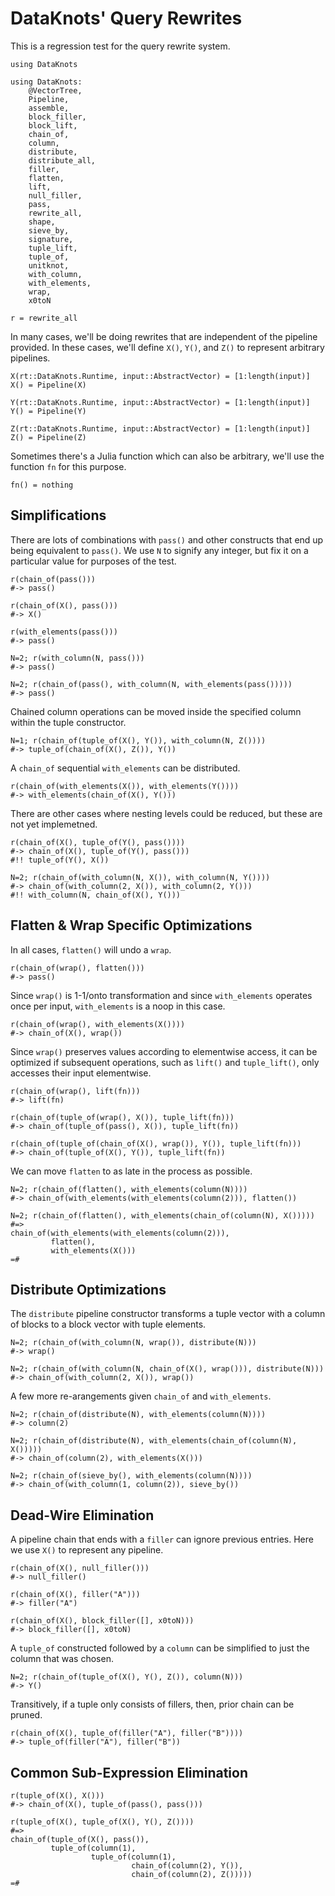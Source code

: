 # DataKnots' Query Rewrites

This is a regression test for the query rewrite system.

    using DataKnots

    using DataKnots:
        @VectorTree,
        Pipeline,
        assemble,
        block_filler,
        block_lift,
        chain_of,
        column,
        distribute,
        distribute_all,
        filler,
        flatten,
        lift,
        null_filler,
        pass,
        rewrite_all,
        shape,
        sieve_by,
        signature,
        tuple_lift,
        tuple_of,
        unitknot,
        with_column,
        with_elements,
        wrap,
        x0toN

    r = rewrite_all

In many cases, we'll be doing rewrites that are independent of the
pipeline provided. In these cases, we'll define `X()`, `Y()`, and `Z()`
to represent arbitrary pipelines.

    X(rt::DataKnots.Runtime, input::AbstractVector) = [1:length(input)]
    X() = Pipeline(X)

    Y(rt::DataKnots.Runtime, input::AbstractVector) = [1:length(input)]
    Y() = Pipeline(Y)

    Z(rt::DataKnots.Runtime, input::AbstractVector) = [1:length(input)]
    Z() = Pipeline(Z)

Sometimes there's a Julia function which can also be arbitrary, we'll
use the function `fn` for this purpose.

    fn() = nothing

## Simplifications

There are lots of combinations with `pass()` and other constructs that
end up being equivalent to `pass()`. We use `N` to signify any integer,
but fix it on a particular value for purposes of the test.

    r(chain_of(pass()))
    #-> pass()

    r(chain_of(X(), pass()))
    #-> X()

    r(with_elements(pass()))
    #-> pass()

    N=2; r(with_column(N, pass()))
    #-> pass()

    N=2; r(chain_of(pass(), with_column(N, with_elements(pass()))))
    #-> pass()

Chained column operations can be moved inside the specified column
within the tuple constructor.

    N=1; r(chain_of(tuple_of(X(), Y()), with_column(N, Z())))
    #-> tuple_of(chain_of(X(), Z()), Y())

A `chain_of` sequential `with_elements` can be distributed.

    r(chain_of(with_elements(X()), with_elements(Y())))
    #-> with_elements(chain_of(X(), Y()))

There are other cases where nesting levels could be reduced, but
these are not yet implemetned.

    r(chain_of(X(), tuple_of(Y(), pass())))
    #-> chain_of(X(), tuple_of(Y(), pass()))
    #!! tuple_of(Y(), X())

    N=2; r(chain_of(with_column(N, X()), with_column(N, Y())))
    #-> chain_of(with_column(2, X()), with_column(2, Y()))
    #!! with_column(N, chain_of(X(), Y()))

## Flatten & Wrap Specific Optimizations

In all cases, `flatten()` will undo a `wrap`.

    r(chain_of(wrap(), flatten()))
    #-> pass()

Since `wrap()` is 1-1/onto transformation and since `with_elements`
operates once per input, `with_elements` is a noop in this case.

    r(chain_of(wrap(), with_elements(X())))
    #-> chain_of(X(), wrap())

Since `wrap()` preserves values according to elementwise access, it can
be optimized if subsequent operations, such as `lift()` and
`tuple_lift()`, only accesses their input elementwise.

    r(chain_of(wrap(), lift(fn)))
    #-> lift(fn)

    r(chain_of(tuple_of(wrap(), X()), tuple_lift(fn)))
    #-> chain_of(tuple_of(pass(), X()), tuple_lift(fn))

    r(chain_of(tuple_of(chain_of(X(), wrap()), Y()), tuple_lift(fn)))
    #-> chain_of(tuple_of(X(), Y()), tuple_lift(fn))

We can move `flatten` to as late in the process as possible.

    N=2; r(chain_of(flatten(), with_elements(column(N))))
    #-> chain_of(with_elements(with_elements(column(2))), flatten())

    N=2; r(chain_of(flatten(), with_elements(chain_of(column(N), X()))))
    #=>
    chain_of(with_elements(with_elements(column(2))),
             flatten(),
             with_elements(X()))
    =#

## Distribute Optimizations

The `distribute` pipeline constructor transforms a tuple vector with a
column of blocks to a block vector with tuple elements.

    N=2; r(chain_of(with_column(N, wrap()), distribute(N)))
    #-> wrap()

    N=2; r(chain_of(with_column(N, chain_of(X(), wrap())), distribute(N)))
    #-> chain_of(with_column(2, X()), wrap())

A few more re-arangements given `chain_of` and `with_elements`.

    N=2; r(chain_of(distribute(N), with_elements(column(N))))
    #-> column(2)

    N=2; r(chain_of(distribute(N), with_elements(chain_of(column(N), X()))))
    #-> chain_of(column(2), with_elements(X()))

    N=2; r(chain_of(sieve_by(), with_elements(column(N))))
    #-> chain_of(with_column(1, column(2)), sieve_by())

## Dead-Wire Elimination

A pipeline chain that ends with a `filler` can ignore previous entries.
Here we use `X()` to represent any pipeline.

    r(chain_of(X(), null_filler()))
    #-> null_filler()

    r(chain_of(X(), filler("A")))
    #-> filler("A")

    r(chain_of(X(), block_filler([], x0toN)))
    #-> block_filler([], x0toN)

A `tuple_of` constructed followed by a `column` can be simplified to
just the column that was chosen.

    N=2; r(chain_of(tuple_of(X(), Y(), Z()), column(N)))
    #-> Y()

Transitively, if a tuple only consists of fillers, then, prior
chain can be pruned.

    r(chain_of(X(), tuple_of(filler("A"), filler("B"))))
    #-> tuple_of(filler("A"), filler("B"))

## Common Sub-Expression Elimination

    r(tuple_of(X(), X()))
    #-> chain_of(X(), tuple_of(pass(), pass()))

    r(tuple_of(X(), tuple_of(X(), Y(), Z())))
    #=>
    chain_of(tuple_of(X(), pass()),
             tuple_of(column(1),
                      tuple_of(column(1),
                               chain_of(column(2), Y()),
                               chain_of(column(2), Z()))))
    =#
